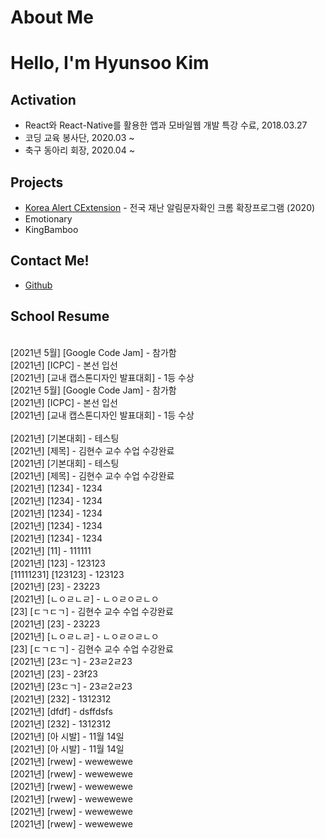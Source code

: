 # About Me

# Hello, I'm Hyunsoo Kim

## Activation
- React와 React-Native를 활용한 앱과 모바일웹 개발 특강 수료, 2018.03.27
- 코딩 교육 봉사단, 2020.03 ~
- 축구 동아리 회장, 2020.04 ~

## Projects

- [Korea Alert CExtension](https://github.com/DuckSooKoong/Korea_Alert_CExtension) - 전국 재난 알림문자확인 크롬 확장프로그램 (2020)
- Emotionary
- KingBamboo

## Contact Me!

- [Github](https://github.com/dblepart99)


## School Resume
<br/>  [2021년 5월] [Google Code Jam] - 참가함<br/>  [2021년] [ICPC] - 본선 입선<br/>  [2021년] [교내 캡스톤디자인 발표대회] - 1등 수상<br/>  [2021년 5월] [Google Code Jam] - 참가함<br/>  [2021년] [ICPC] - 본선 입선<br/>  [2021년] [교내 캡스톤디자인 발표대회] - 1등 수상<br/>
<br/>  [2021년] [기본대회] - 테스팅<br/>  [2021년] [제목] - 김현수 교수 수업 수강완료<br/>  [2021년] [기본대회] - 테스팅<br/>  [2021년] [제목] - 김현수 교수 수업 수강완료<br/>  [2021년] [1234] - 1234<br/>  [2021년] [1234] - 1234<br/>  [2021년] [1234] - 1234<br/>  [2021년] [1234] - 1234<br/>  [2021년] [1234] - 1234<br/>  [2021년] [11] - 111111<br/>  [2021년] [123] - 123123<br/>  [11111231] [123123] - 123123<br/>  [2021년] [23] - 23223<br/>  [2021년] [ㄴㅇㄹㄴㄹ] - ㄴㅇㄹㅇㄹㄴㅇ<br/>  [23] [ㄷㄱㄷㄱ] - 김현수 교수 수업 수강완료<br/>  [2021년] [23] - 23223<br/>  [2021년] [ㄴㅇㄹㄴㄹ] - ㄴㅇㄹㅇㄹㄴㅇ<br/>  [23] [ㄷㄱㄷㄱ] - 김현수 교수 수업 수강완료<br/>  [2021년] [23ㄷㄱ] - 23ㄹ2ㄹ23<br/>  [2021년] [23] - 23f23<br/>  [2021년] [23ㄷㄱ] - 23ㄹ2ㄹ23<br/>  [2021년] [232] - 1312312<br/>  [2021년] [dfdf] - dsffdsfs<br/>  [2021년] [232] - 1312312<br/>  [2021년] [아 시발] - 11월 14일<br/>  [2021년] [아 시발] - 11월 14일<br/>  [2021년] [rwew] - wewewewe<br/>  [2021년] [rwew] - wewewewe<br/>  [2021년] [rwew] - wewewewe<br/>  [2021년] [rwew] - wewewewe<br/>  [2021년] [rwew] - wewewewe<br/>  [2021년] [rwew] - wewewewe